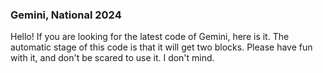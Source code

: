### Gemini, National 2024
Hello! If you are looking for the latest code of Gemini, here is it. The automatic stage of this code is that it will get two blocks. Please have fun with it, and don't be scared to use it. I don't mind.
